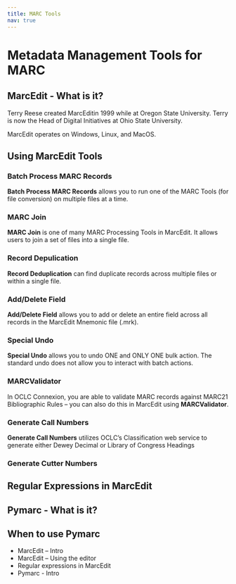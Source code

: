 ```yaml
---
title: MARC Tools
nav: true
---
```


# Metadata Management Tools for MARC

## MarcEdit - What is it?

Terry Reese created MarcEditin 1999 while at Oregon State University. Terry is now the Head of Digital Initiatives at Ohio State University.

MarcEdit operates on Windows, Linux, and MacOS.

## Using MarcEdit Tools

### Batch Process MARC Records

**Batch Process MARC Records** allows you to run one of the MARC Tools (for file conversion) on multiple files at a time.

### MARC Join

**MARC Join** is one of many MARC Processing Tools in MarcEdit. It allows users to join a set of files into a single file.

### Record Depulication

**Record Deduplication** can find duplicate records across multiple files or within a single file.

### Add/Delete Field

**Add/Delete Field** allows you to add or delete an entire field across all records in the MarcEdit Mnemonic file (.mrk).

### Special Undo

**Special Undo** allows you to undo ONE and ONLY ONE bulk action. The standard undo does not allow you to interact with batch actions.

### MARCValidator

In OCLC Connexion, you are able to validate MARC records against MARC21 Bibliographic Rules – you can also do this in MarcEdit using **MARCValidator**.

### Generate Call Numbers

**Generate Call Numbers** utilizes OCLC’s Classification web service to generate either Dewey Decimal or Library of Congress Headings

### Generate Cutter Numbers

## Regular Expressions in MarcEdit


## Pymarc - What is it?

## When to use Pymarc


* MarcEdit – Intro
* MarcEdit – Using the editor
* Regular expressions in MarcEdit
* Pymarc - Intro
